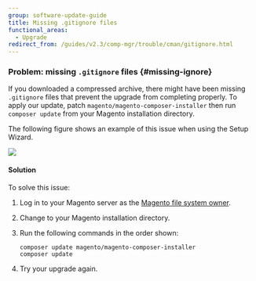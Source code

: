 ```yaml
---
group: software-update-guide
title: Missing .gitignore files
functional_areas:
  - Upgrade
redirect_from: /guides/v2.3/comp-mgr/trouble/cman/gitignore.html
---
```


### Problem: missing `.gitignore` files {#missing-ignore}

If you downloaded a compressed archive, there might have been missing `.gitignore` files that prevent the upgrade from completing properly. To apply our update, patch `magento/magento-composer-installer` then run `composer update` from your Magento installation directory. 

The following figure shows an example of this issue when using the Setup Wizard.

![]({{site.baseurl}}/static/images/upgr_gitignore-err.png)

#### Solution

To solve this issue:

1. Log in to your Magento server as the [Magento file system owner]({{page.baseurl}}/install-gde/prereq/apache-user.html).
2. Change to your Magento installation directory.
3. Run the following commands in the order shown:

   ```
   composer update magento/magento-composer-installer
   composer update
   ```

4. Try your upgrade again.

